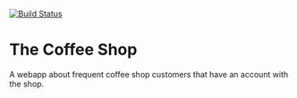 [![Build Status](https://travis-ci.org/tarciosaraiva/coffee.png?branch=master)](https://travis-ci.org/tarciosaraiva/coffee)

The Coffee Shop
=====================================

A webapp about frequent coffee shop customers that have an account with the shop.


